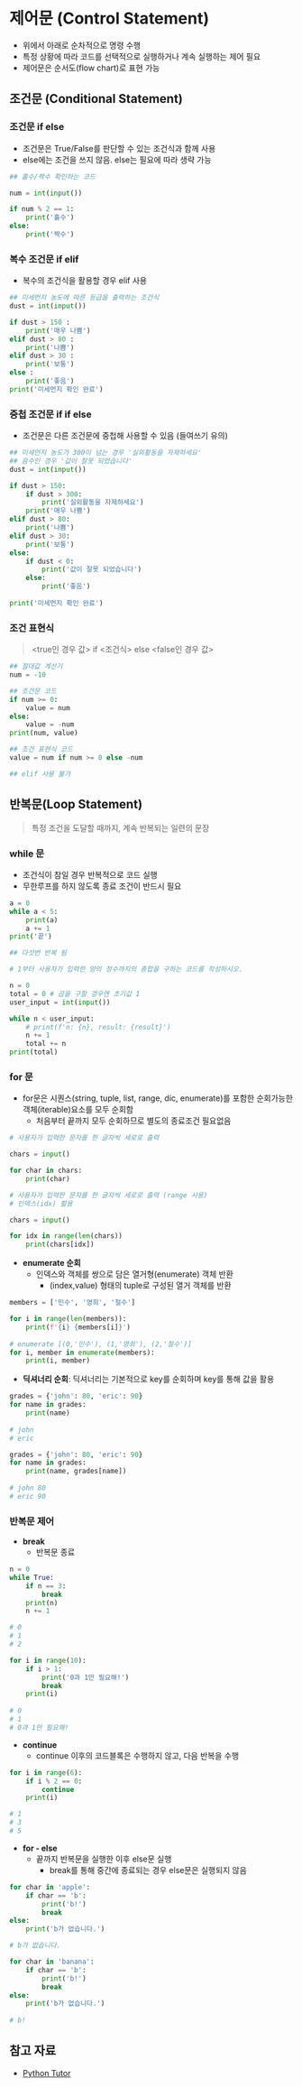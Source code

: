 # 제어문 (Control Statement)

- 위에서 아래로 순차적으로 명령 수행
- 특정 상황에 따라 코드를 선택적으로 실행하거나 계속 실행하는 제어 필요
- 제어문은 순서도(flow chart)로 표현 가능

## 조건문 (Conditional Statement)

### 조건문 if else

- 조건문은 True/False를 판단할 수 있는 조건식과 함께 사용
- else에는 조건을 쓰지 않음. else는 필요에 따라 생략 가능

```python
## 홀수/짝수 확인하는 코드

num = int(input())

if num % 2 == 1:
	print('홀수')
else:
	print('짝수')
```

### 복수 조건문 if elif

- 복수의 조건식을 활용할 경우 elif 사용

```python
## 미세먼지 농도에 따른 등급을 출력하는 조건식
dust = int(input())

if dust > 150 :
    print('매우 나쁨')
elif dust > 80 :
    print('나쁨')
elif dust > 30 :
   	print('보통')
else :
    print('좋음')
print('미세먼지 확인 완료')
```

### 중첩 조건문 if if else

- 조건문은 다른 조건문에 중첩해 사용할 수 있음 (들여쓰기 유의)

```python
## 미세먼지 농도가 300이 넘는 경우 '실외활동을 자제하세요'
## 음수인 경우 '값이 잘못 되었습니다'
dust = int(input())

if dust > 150:
    if dust > 300:
        print('실외활동을 자제하세요')
    print('매우 나쁨')
elif dust > 80:
    print('나쁨')
elif dust > 30:
   	print('보통')
else:
    if dust < 0:
        print('값이 잘못 되었습니다')
    else:
    	print('좋음')
        
print('미세먼지 확인 완료')
```

### 조건 표현식

> <true인 경우 값> if <조건식> else <false인 경우 값>

```python
## 절대값 계산기
num = -10

## 조건문 코드
if num >= 0:
	value = num
else:
    value = -num
print(num, value)

## 조건 표현식 코드
value = num if num >= 0 else -num

## elif 사용 불가
```

## 반복문(Loop Statement)

> 특정 조건을 도달할 때까지, 계속 반복되는 일련의 문장

### while 문

- 조건식이 참일 경우 반복적으로 코드 실행
- 무한루프를 하지 않도록 종료 조건이 반드시 필요

```python
a = 0
while a < 5:
    print(a)
    a += 1
print('끝')

## 다섯번 반복 됨
```

```python
# 1부터 사용자가 입력한 양의 정수까지의 총합을 구하는 코드를 작성하시오.

n = 0
total = 0 # 곱을 구할 경우엔 초기값 1
user_input = int(input())

while n < user_input:
	# print(f'n: {n}, result: {result}')
    n += 1
    total += n
print(total)
```

### for 문

- for문은 시퀀스(string, tuple, list, range, dic, enumerate)를 포함한 순회가능한 객체(iterable)요소를 모두 순회함
  - 처음부터 끝까지 모두 순회하므로 별도의 종료조건 필요없음

```python
# 사용자가 입력한 문자를 한 글자씩 세로로 출력

chars = input()

for char in chars:
    print(char)
```

```python
# 사용자가 입력한 문자를 한 글자씩 세로로 출력 (range 사용)
# 인덱스(idx) 활용

chars = input()

for idx in range(len(chars))
	print(chars[idx])
```

- **enumerate 순회**
  - 인덱스와 객체를 쌍으로 담은 열거형(enumerate) 객체 반환
    - (index,value) 형태의 tuple로 구성된 열거 객체를 반환

```python
members = ['민수', '영희', '철수']

for i in range(len(members)):
    print(f'{i} {members[i]}')
    
# enumerate [(0,'민수'), (1,'영희'), (2,'철수')]
for i, member in enumerate(members):
    print(i, member)
```

- **딕셔너리 순회**: 딕셔너리는 기본적으로 key를 순회하며 key를 통해 값을 활용

```python
grades = {'john': 80, 'eric': 90}
for name in grades:
    print(name)
    
# john
# eric

grades = {'john': 80, 'eric': 90}
for name in grades:
    print(name, grades[name])
    
# john 80
# eric 90
```

### 반복문 제어

- **break**
  - 반복문 종료

```python
n = 0
while True:
    if n == 3:
        break
    print(n)
    n += 1

# 0
# 1
# 2
```

```python
for i in range(10):
    if i > 1:
        print('0과 1만 필요해!')
        break
    print(i)
    
# 0
# 1
# 0과 1만 필요해!
```

- **continue**
  - continue 이후의 코드블록은 수행하지 않고, 다음 반복을 수행

```python
for i in range(6):
    if i % 2 == 0:
        continue
    print(i)

# 1
# 3
# 5
```

- **for - else**
  - 끝까지 반복문을 실행한 이후 else문 실행
    - break를 통해 중간에 종료되는 경우 else문은 실행되지 않음

```python
for char in 'apple':
    if char == 'b':
        print('b!')
        break
else:
    print('b가 없습니다.')

# b가 없습니다.
```

```python
for char in 'banana':
    if char == 'b':
        print('b!')
        break
else:
    print('b가 없습니다.')
    
# b!
```

## 참고 자료

- [Python Tutor](https://pythontutor.com/)
